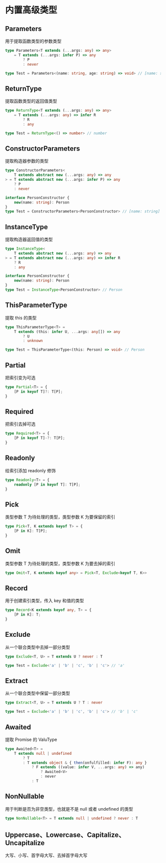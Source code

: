 # 内置高级类型

## Parameters

 用于提取函数类型的参数类型

```typescript
type Parameters<T extends (...args: any) => any> 
    = T extends (...args: infer P) => any 
        ? P 
        : never
```

```typescript
type Test = Parameters<(name: string, age: string) => void> // [name: string, age: string]
```

## ReturnType

提取函数类型的返回值类型

```typescript
type ReturnType<T extends (...args: any) => any> 
    = T extends (...args: any) => infer R 
        ? R 
        : any
```

```typescript
type Test = ReturnType<() => number> // number
```

## ConstructorParameters

提取构造器参数的类型

```typescript
type ConstructorParameters<
    T extends abstract new (...args: any) => any
> = T extends abstract new (...args: infer P) => any 
    ? P 
    : never
```

```typescript
interface PersonConstructor {
    new(name: string): Person
}
type Test = ConstructorParameters<PersonConstructor> // [name: string]
```

## InstanceType

提取构造器返回值的类型

```typescript
type InstanceType<
    T extends abstract new (...args: any) => any
> = T extends abstract new (...args: any) => infer R 
    ? R 
    : any
```

```typescript
interface PersonConstructor {
    new(name: string): Person
}
type Test = InstanceType<PersonConstructor> // Person
```

## ThisParameterType

提取 this 的类型

```typescript
type ThisParameterType<T> = 
    T extends (this: infer U, ...args: any[]) => any 
        ? U 
        : unknown
```

```typescript
type Test = ThisParameterType<(this: Person) => void> // Person
```

## Partial

把索引变为可选

```typescript
type Partial<T> = {
    [P in keyof T]?: T[P];
}
```

## Required

把索引去掉可选

```typescript
type Required<T> = {
    [P in keyof T]-?: T[P];
}
```

## Readonly

给索引添加 readonly 修饰

```typescript
type Readonly<T> = {
    readonly [P in keyof T]: T[P];
}
```

## Pick

类型参数 T 为待处理的类型，类型参数 K 为要保留的索引

```typescript
type Pick<T, K extends keyof T> = {
    [P in K]: T[P];
}
```

## Omit

类型参数 T 为待处理的类型，类型参数 K 为要去掉的索引

```typescript
type Omit<T, K extends keyof any> = Pick<T, Exclude<keyof T, K>>
```

## Record

用于创建索引类型，传入 key 和值的类型

```typescript
type Record<K extends keyof any, T> = {
    [P in K]: T;
}
```

## Exclude

从一个联合类型中去掉一部分类型

```typescript
type Exclude<T, U> = T extends U ? never : T
```

```typescript
type Test = Exclude<'a' | 'b' | 'c', 'b' | 'c'> // 'a'
```

## Extract

从一个联合类型中保留一部分类型

```typescript
type Extract<T, U> = T extends U ? T : never
```

```typescript
type Test = Exclude<'a' | 'b' | 'c', 'b' | 'c'> // 'b' | 'c'
```

## Awaited

提取 Promise 的 ValuType 

```typescript
type Awaited<T> =
    T extends null | undefined
        ? T 
        : T extends object & { then(onfulfilled: infer F): any }
            ? F extends ((value: infer V, ...args: any) => any)
                ? Awaited<V>
                : never 
            : T
```

## NonNullable

用于判断是否为非空类型，也就是不是 null 或者 undefined 的类型

```typescript
type NonNullable<T> = T extends null | undefined ? never : T
```

## Uppercase、Lowercase、Capitalize、Uncapitalize

大写、小写、首字母大写、去掉首字母大写



